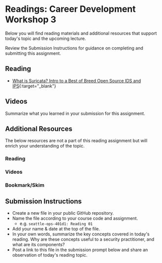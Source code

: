 # Readings: Career Development Workshop 3 

Below you will find reading materials and additional resources that support today's topic and the upcoming lecture.

Review the Submission Instructions for guidance on completing and submitting this assignment.

## Reading

- [What is Suricata? Intro to a Best of Breed Open Source IDS and IPS](https://bricata.com/blog/what-is-suricata-ids/){:target="_blank"}

## Videos

Summarize what you learned in your submission for this assignment.

## Additional Resources

The below resources are not a part of this reading assignment but will enrich your understanding of the topic.

### Reading

### Videos

### Bookmark/Skim

## Submission Instructions

- Create a new file in your public GitHub repository.
- Name the file according to your course code and assignment.
   - e.g. `seattle-ops-401d1: Reading 01`
- Add your name & date at the top of the file.
- In your own words, summarize the key concepts covered in today's reading. Why are these concepts useful to a security practitioner, and what are its components?
- Post a link to this file in the submission prompt below and share an observation of today's reading topic.
